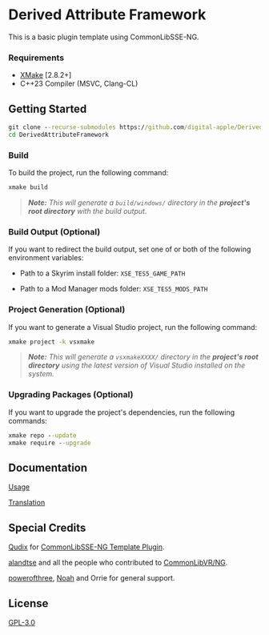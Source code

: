 # Derived Attribute Framework

This is a basic plugin template using CommonLibSSE-NG.

### Requirements
* [XMake](https://xmake.io) [2.8.2+]
* C++23 Compiler (MSVC, Clang-CL)

## Getting Started
```bat
git clone --recurse-submodules https://github.com/digital-apple/DerivedAttributeFramework
cd DerivedAttributeFramework
```

### Build
To build the project, run the following command:
```bat
xmake build
```

> ***Note:*** *This will generate a `build/windows/` directory in the **project's root directory** with the build output.*

### Build Output (Optional)
If you want to redirect the build output, set one of or both of the following environment variables:

- Path to a Skyrim install folder: `XSE_TES5_GAME_PATH`

- Path to a Mod Manager mods folder: `XSE_TES5_MODS_PATH`

### Project Generation (Optional)
If you want to generate a Visual Studio project, run the following command:
```bat
xmake project -k vsxmake
```

> ***Note:*** *This will generate a `vsxmakeXXXX/` directory in the **project's root directory** using the latest version of Visual Studio installed on the system.*

### Upgrading Packages (Optional)
If you want to upgrade the project's dependencies, run the following commands:
```bat
xmake repo --update
xmake require --upgrade
```

## Documentation
[Usage](https://github.com/digital-apple/DerivedAttributeFramework/wiki/Usage)

[Translation](https://github.com/digital-apple/DerivedAttributeFramework/wiki/Translation)

## Special Credits

[Qudix](https://github.com/Qudix) for [CommonLibSSE-NG Template Plugin](https://github.com/qudix/commonlibsse-ng-template).

[alandtse](https://github.com/alandtse) and all the people who contributed to [CommonLibVR/NG](https://github.com/alandtse/CommonLibVR/tree/ng).

[powerofthree](https://github.com/powerof3), [Noah](https://github.com/NoahBoddie) and Orrie for general support.

## License
[GPL-3.0](LICENSE)
